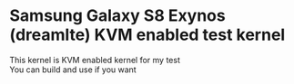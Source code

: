 Samsung Galaxy S8 Exynos (dreamlte) KVM enabled test kernel
===========
This kernel is KVM enabled kernel for my test<br/>
You can build and use if you want

